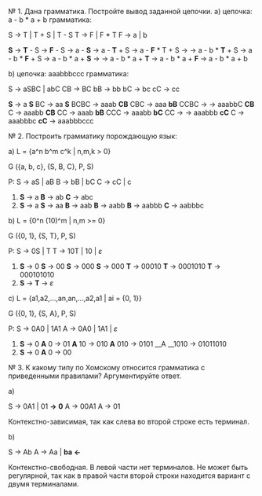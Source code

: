 № 1. Дана грамматика. Постройте вывод заданной цепочки.
a) цепочка: a - b * a + b
грамматика:

S -> T | T + S | T - S
T -> F | F * T
F -> a | b

__S__ -> __T__ - S -> __F__ - S -> a - __S__ -> a - __T__ + S -> a - __F__ * T + S ->
-> a - b * __T__ + S -> a - b * __F__ + S -> a - b * a + __S__ -> 
-> a - b * a + __T__ -> a - b * a + __F__ -> a - b * a + b

b) цепочка: aaabbbccc
грамматика:

S -> aSBC | abC
CB -> BC
bB -> bb
bC -> bc
cC -> cc

__S__ -> a __S__ BC -> aa __S__ BCBC -> aaab __CB__ CBC -> aaa __bB__ CCBC -> 
-> aaabbC __CB__ C -> aaabb __CB__ CC -> aaab __bB__ CCC -> aaabb __bC__ CC ->
-> aaabbb __cC__ C -> aaabbbc __cC__ -> aaabbbccc

№ 2. Построить грамматику порождающую язык:

a) L = {a^n b^m c^k | n,m,k > 0}

G ({a, b, c}, {S, B, C}, P, S)

P:
S -> aS | aB
B -> bB | bC
C -> cC | c

1) __S__ -> a __B__ -> ab __C__ -> abc
2) __S__ -> a __S__ -> aa __B__ -> aab __B__ -> aabb __B__ -> aabbb __C__ -> aabbbc

b) L = {0^n (10)^m | n,m >= 0}

G ({0, 1}, {S, T}, P, S)

P:
S -> 0S | T
T -> 10T | 10 | _ε_

1) __S__ -> 0 __S__ -> 00 __S__ -> 000 __S__ -> 000 __T__ -> 00010 __T__ -> 0001010 __T__ -> 000101010
2) __S__ -> __T__ -> _ε_

c) L = {a1,a2,...,an,an,...,a2,a1 | ai = {0, 1}}

G ({0, 1}, {S, A}, P, S)

P:
S -> 0A0 | 1A1
A -> 0A0 | 1A1 | _ε_

1) __S__ -> 0 __A__ 0 -> 01 __A__ 10 -> 010 __A__ 010 -> 0101 __A __1010 -> 01011010
2) __S__ -> 0 __A__ 0 -> 00

№ 3. К какому типу по Хомскому относится грамматика с приведенными правилами? Аргументируйте ответ.

a)

S -> 0A1 | 01
__->__ __0__ A -> 00A1
A -> 01

Контекстно-зависимая, так как слева во второй строке есть терминал.

b)

S -> Ab
A -> Aa | __ba__ __<-__ 

Контекстно-свободная. В левой части нет терминалов. Не может быть регулярной,
так как в правой части второй строки находится вариант с двумя терминалами.